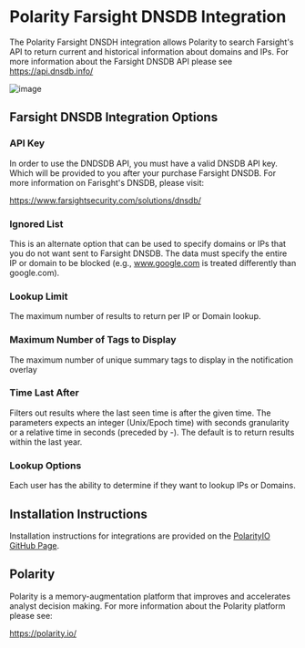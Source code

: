 # Polarity Farsight DNSDB Integration

The Polarity Farsight DNSDH integration allows Polarity to search Farsight's API to return current and historical information about domains and IPs.  For more information about the Farsight DNSDB API please see https://api.dnsdb.info/

![image](https://user-images.githubusercontent.com/22529325/30970702-ca3a0c88-a433-11e7-8aae-8e9958ca35c4.png)


## Farsight DNSDB Integration Options


### API Key

In order to use the DNDSDB API, you must have a valid DNSDB API key. Which will be provided to you after your purchase Farsight DNSDB. For more information on Farisght's DNSDB, please visit:

https://www.farsightsecurity.com/solutions/dnsdb/

### Ignored List

This is an alternate option that can be used to specify domains or IPs that you do not want sent to Farsight DNSDB. The data must specify the entire IP or domain to be blocked (e.g., www.google.com is treated differently than google.com).

### Lookup Limit

The maximum number of results to return per IP or Domain lookup.

### Maximum Number of Tags to Display

The maximum number of unique summary tags to display in the notification overlay

### Time Last After

Filters out results where the last seen time is after the given time. The parameters expects an integer (Unix/Epoch time) with seconds granularity or a relative time in seconds (preceded by -). The default is to return results within the last year.

### Lookup Options

Each user has the ability to determine if they want to lookup IPs or Domains.

## Installation Instructions

Installation instructions for integrations are provided on the [PolarityIO GitHub Page](https://polarityio.github.io/).

## Polarity

Polarity is a memory-augmentation platform that improves and accelerates analyst decision making.  For more information about the Polarity platform please see:

https://polarity.io/
